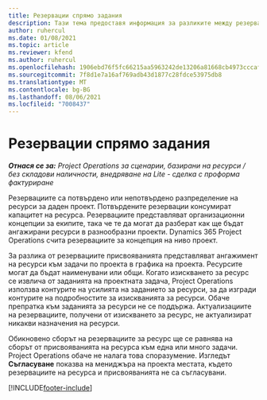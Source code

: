 ```yaml
---
title: Резервации спрямо задания
description: Тази тема предоставя информация за разликите между резервациите на ресурси и назначенията на ресурси.
author: ruhercul
ms.date: 01/08/2021
ms.topic: article
ms.reviewer: kfend
ms.author: ruhercul
ms.openlocfilehash: 1906ebd76f5fc66215aa5963242de13206a81668cb4973cccaf5b153514672d5
ms.sourcegitcommit: 7f8d1e7a16af769adb43d1877c28fdce53975db8
ms.translationtype: MT
ms.contentlocale: bg-BG
ms.lasthandoff: 08/06/2021
ms.locfileid: "7008437"
---
```

# <a name="bookings-vs-assignments"></a>Резервации спрямо задания

_**Отнася се за:** Project Operations за сценарии, базирани на ресурси / без складови наличности, внедряване на Lite - сделка с проформа фактуриране_

Резервациите са потвърдено или непотвърдено разпределение на ресурси за даден проект. Потвърдените резервации консумират капацитет на ресурса. Резервациите представляват организационни концепции за екипите, така че те да могат да разберат как ще бъдат ангажирани ресурси в разнообразни проекти. Dynamics 365 Project Operations счита резервациите за концепция на ниво проект. 

За разлика от резервациите присвояванията представляват ангажимент на ресурси към задачи по проекта в графика на проекта. Ресурсите могат да бъдат наименувани или общи.  Когато изискването за ресурс се извлича от заданията на проектната задача, Project Operations използва контурите на усилията на заданието за ресурси, за да изгради контурите на подробностите за изискванията за ресурси. Обаче препратка към заданията за ресурси не се поддържа. Актуализациите на резервациите, получени от изискването за ресурс, не актуализират никакви назначения на ресурси.

Обикновено сборът на резервациите за ресурс ще се равнява на сборът от присвояванията на ресурса към една или много задачи. Project Operations обаче не налага това споразумение. Изгледът **Съгласуване** показва на мениджъра на проекта местата, където резервациите на ресурса и присвояванията не са съгласувани.




[!INCLUDE[footer-include](../includes/footer-banner.md)]